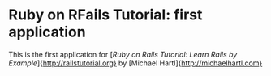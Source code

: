 # Ruby on RFails Tutorial: first application

This is the first application for
[*Ruby on Rails Tutorial: Learn Rails by Example*]{http://railstutorial.org}
by [Michael Hartl]{http://michaelhartl.com}